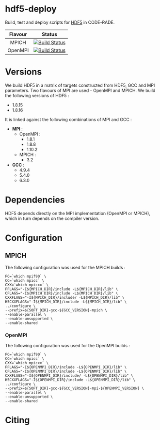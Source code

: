 # hdf5-deploy

Build, test and deploy scripts for [HDF5](https://www.hdfgroup.org/) in CODE-RADE.

| Flavour | Status |
|:----: |:-----:|
| MPICH | [![Build Status](https://ci.sagrid.ac.za/buildStatus/icon?job=hdf5-mpich-deploy)](https://ci.sagrid.ac.za/job/hdf5-mpich-deploy)  |
| OpenMPI | [![Build Status](https://ci.sagrid.ac.za/buildStatus/icon?job=hdf5-openmpi-deploy)](https://ci.sagrid.ac.za/job/hdf5-openmpi-deploy) |


# Versions

We build HDF5 in a matrix of targets constructed from HDF5, GCC  and MPI parameters. Two flavours of MPI are used - OpenMPI and MPICH.
We build the following versions of HDF5 :

  * 1.8.15
  * 1.8.16

It is linked against the following combinations of MPI and GCC :

  * **MPI** :
    * OpenMPI :
      * 1.8.1
      * 1.8.8
      * 1.10.2
    * MPICH :
      * 3.2
  * **GCC** :
    * 4.9.4
    * 5.4.0
    * 6.3.0

# Dependencies

HDF5 depends directly on the MPI implementation (OpenMPI or MPICH), which in turn depends on the compiler version.

# Configuration

## MPICH

The following configuration was used for the  MPICH builds :

```
FC=`which mpif90` \
CC=`which mpicc` \
CXX=`which mpicxx` \
FFLAGS="-I${MPICH_DIR}/include -L${MPICH_DIR}/lib" \
CFLAGS="-I${MPICH_DIR}/include -L${MPICH_DIR}/lib" \
CXXFLAGS="-I${MPICH_DIR}/include/ -L${MPICH_DIR}/lib" \
H5CXXFLAGS="-I${MPICH_DIR}/include -L${MPICH_DIR}/lib" \
../configure \
--prefix=${SOFT_DIR}-gcc-${GCC_VERSION}-mpich \
--enable-parallel \
--enable-unsupported \
--enable-shared
```

### OpenMPI

The following configuration was used for the OpenMPI builds  :

```
FC=`which mpif90` \
CC=`which mpicc` \
CXX=`which mpicxx` \
FFLAGS="-I${OPENMPI_DIR}/include -L${OPENMPI_DIR}/lib" \
CFLAGS="-I${OPENMPI_DIR}/include -L${OPENMPI_DIR}/lib" \
CXXFLAGS="-I${OPENMPI_DIR}/include/ -L${OPENMPI_DIR}/lib" \
H5CXXFLAGS="-I${OPENMPI_DIR}/include -L${OPENMPI_DIR}/lib" \
../configure \
--prefix=${SOFT_DIR}-gcc-${GCC_VERSION}-mpi-${OPENMPI_VERSION} \
--enable-parallel \
--enable-unsupported \
--enable-shared
```

# Citing
